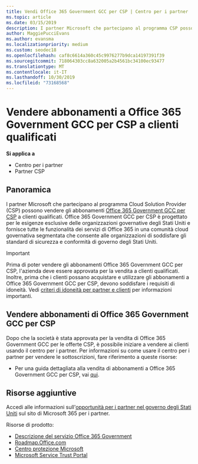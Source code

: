 ```yaml
---
title: Vendi Office 365 Government GCC per CSP | Centro per i partner
ms.topic: article
ms.date: 03/15/2019
description: I partner Microsoft che partecipano al programma CSP possono vendere gli abbonamenti Office 365 Government GCC per CSP a clienti qualificati. Office 365 Government GCC per CSP è una suite di servizi di produttività cloud progettati per il Stati Uniti enti pubblici e per enti pubblici.
author: MaggiePucciEvans
ms.author: evansma
ms.localizationpriority: medium
ms.custom: seodec18
ms.openlocfilehash: caf8c6614a360c45c9976277b9dca14197391f39
ms.sourcegitcommit: 718064303cc8a632005a2b4561bc34100ec93477
ms.translationtype: MT
ms.contentlocale: it-IT
ms.lasthandoff: 10/30/2019
ms.locfileid: "73168568"
---
```

# <a name="sell-office-365-government-gcc-for-csp-subscriptions-to-qualified-customers"></a>Vendere abbonamenti a Office 365 Government GCC per CSP a clienti qualificati

**Si applica a**

-  Centro per i partner
-  Partner CSP


## <a name="overview"></a>Panoramica

I partner Microsoft che partecipano al programma Cloud Solution Provider (CSP) possono vendere gli abbonamenti [Office 365 Government GCC per CSP](https://www.microsoft.com/microsoft-365/partners/governmentforCSP) a clienti qualificati. Office 365 Government GCC per CSP è progettato per le esigenze esclusive delle organizzazioni governative degli Stati Uniti e fornisce tutte le funzionalità dei servizi di Office 365 in una comunità cloud governativa segmentata che consente alle organizzazioni di soddisfare gli standard di sicurezza e conformità di governo degli Stati Uniti. 

>[!IMPORTANT] 
>Prima di poter vendere gli abbonamenti Office 365 Government GCC per CSP, l'azienda deve essere approvata per la vendita a clienti qualificati. Inoltre, prima che i clienti possano acquistare e utilizzare gli abbonamenti a Office 365 Government GCC per CSP, devono soddisfare i requisiti di idoneità. Vedi [criteri di idoneità per partner e clienti](csp-gcc-validate.md) per informazioni importanti.


## <a name="sell-office-365-government-gcc-for-csp-subscriptions"></a>Vendere abbonamenti di Office 365 Government GCC per CSP

Dopo che la società è stata approvata per la vendita di Office 365 Government GCC per le offerte CSP, è possibile iniziare a vendere ai clienti usando il centro per i partner. Per informazioni su come usare il centro per i partner per vendere le sottoscrizioni, fare riferimento a queste risorse: 

-   Per una guida dettagliata alla vendita di abbonamenti a Office 365 Government GCC per CSP, vai [qui](https://go.microsoft.com/fwlink/?linkid=2007323).  


## <a name="additional-resources"></a>Risorse aggiuntive

Accedi alle informazioni sull'[opportunità per i partner nel governo degli Stati Uniti](https://www.microsoft.com/microsoft-365/partners/governmentforCSP) sul sito di Microsoft 365 per i partner.

Risorse di prodotto:

- [Descrizione del servizio Office 365 Government](https://technet.microsoft.com/library/mt774581.aspx)
- [Roadmap.Office.com](https://products.office.com/business/office-365-roadmap)
- [Centro protezione Microsoft](https://www.microsoft.com/TrustCenter/)
- [Microsoft Service Trust Portal](https://aka.ms/STP)

